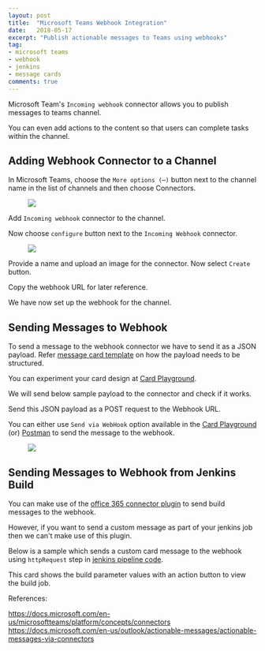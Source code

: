```yaml
---
layout: post
title:  "Microsoft Teams Webhook Integration"
date:   2018-05-17
excerpt: "Publish actionable messages to Teams using webhooks"
tag:
- microsoft teams 
- webhook
- jenkins
- message cards
comments: true
---
```


Microsoft Team's `Incoming webhook` connector allows you to publish messages to teams channel.

You can even add actions to the content so that users can complete tasks within the channel.

## Adding Webhook Connector to a Channel

In Microsoft Teams, choose the `More options (⋯)` button next to the channel name in the list of channels and then choose Connectors.

<figure>
	<a href="{{ site.url }}/assets/img/2018/05/webhook-connector.png"><img src="{{ site.url }}/assets/img/2018/05/webhook-connector.png"></a>
</figure>


Add `Incoming webhook` connector to the channel.

Now choose `configure` button next to the `Incoming Webhook` connector.

<figure>
	<a href="{{ site.url }}/assets/img/2018/05/incoming-webhook.png"><img src="{{ site.url }}/assets/img/2018/05/incoming-webhook.png"></a>
</figure>

Provide a name and upload an image for the connector. Now select `Create` button.

Copy the webhook URL for later reference.

We have now set up the webhook for the channel.

## Sending Messages to Webhook

To send a message to the webhook connector we have to send it as a JSON payload. Refer [message card template](https://docs.microsoft.com/en-us/outlook/actionable-messages/message-card-reference) on how the payload needs to be structured.

You can experiment your card design at [Card Playground](https://messagecardplayground.azurewebsites.net/).

We will send below sample payload to the connector and check if it works.

<script src="https://gist.github.com/HarshadRanganathan/5c169170e6d883f58d0af109773ea56b.js"></script>

Send this JSON payload as a POST request to the Webhook URL. 

You can either use `Send via WebHook` option available in the [Card Playground](https://messagecardplayground.azurewebsites.net/) (or) [Postman](https://docs.microsoft.com/en-us/outlook/actionable-messages/actionable-messages-via-connectors#send-the-message) to send the message to the webhook.

<figure>
	<a href="{{ site.url }}/assets/img/2018/05/webhook-message.png"><img src="{{ site.url }}/assets/img/2018/05/webhook-message.png"></a>
</figure>

## Sending Messages to Webhook from Jenkins Build

You can make use of the [office 365 connector plugin](https://wiki.jenkins.io/display/JENKINS/Office+365+Connector+Plugin) to send build messages to the webhook. 

However, if you want to send a custom message as part of your jenkins job then we can't make use of this plugin.

Below is a sample which sends a custom card message to the webhook using `httpRequest` step in [jenkins pipeline code](https://rharshad.com/jenkins-pipeline-as-code/).

<script src="https://gist.github.com/HarshadRanganathan/adfcb576ff8509220a46a398932211bc.js"></script>

This card shows the build parameter values with an action button to view the build job.

References:

https://docs.microsoft.com/en-us/microsoftteams/platform/concepts/connectors
https://docs.microsoft.com/en-us/outlook/actionable-messages/actionable-messages-via-connectors
